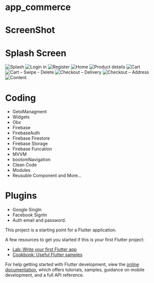 # app_commerce

# ScreenShot

# Splash Screen
![Splash](https://user-images.githubusercontent.com/84380262/227993525-0ce52dcc-2525-4c67-9d20-1b2f058e9032.png)
<outside> <outside> <outside> <outside> <outside> <outside> <outside> <outside>
![Login in](https://user-images.githubusercontent.com/84380262/227993565-3a7672b4-70f8-4031-b28f-82ea59c979d5.png)
![Register](https://user-images.githubusercontent.com/84380262/227993594-f7ed22b6-95b2-4482-9470-04812b843033.png)
![Home](https://user-images.githubusercontent.com/84380262/227993637-7ad7b51f-807e-4e35-9339-94c487b72bc1.png)
![Product details](https://user-images.githubusercontent.com/84380262/227993710-80548717-b3ae-4fc4-a020-08ea6d91b984.png)
![Cart](https://user-images.githubusercontent.com/84380262/227993831-4f7c7364-fe6a-46a8-8bc4-2cc2f59b60b8.png)
![Cart – Swipe - Delete](https://user-images.githubusercontent.com/84380262/227993877-422748e4-6467-4c7d-973f-ecaef961f36f.png)
![Checkout – Delivery](https://user-images.githubusercontent.com/84380262/227994053-24279a04-b6da-47ef-945b-9dfbdef37d59.png)
![Checkout – Address](https://user-images.githubusercontent.com/84380262/227994093-8a0fe9f6-f879-4dc5-9864-f0966d27eb66.png)
![Content](https://user-images.githubusercontent.com/84380262/227994299-ef98461c-4860-4f2a-a48b-8c3d05a14663.png)

# Coding
- GetxManagment
- Widgets
- Obx
- Firebase
- FirebaseAuth 
- Firebase Firestore 
- Firebase Storage
- Firebase Funcation
- MVVM 
- bootomNavigation
- Clean Code
- Modules
- Reusuble Component
 and More...

# Plugins
- Google SingIn
- Facebook SignIn
- Auth email and password.

This project is a starting point for a Flutter application.

A few resources to get you started if this is your first Flutter project:

- [Lab: Write your first Flutter app](https://docs.flutter.dev/get-started/codelab)
- [Cookbook: Useful Flutter samples](https://docs.flutter.dev/cookbook)

For help getting started with Flutter development, view the
[online documentation](https://docs.flutter.dev/), which offers tutorials,
samples, guidance on mobile development, and a full API reference.
